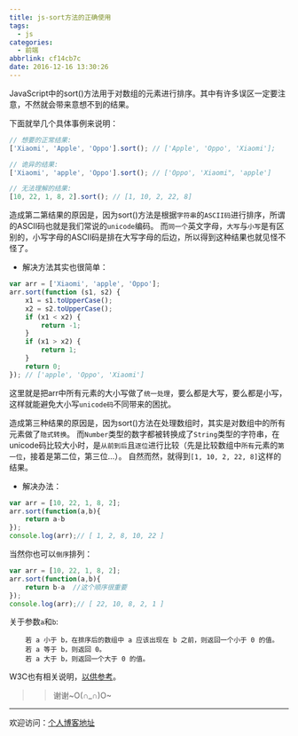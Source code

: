 ```yaml
---
title: js-sort方法的正确使用
tags:
  - js
categories:
  - 前端
abbrlink: cf14cb7c
date: 2016-12-16 13:30:26
---
```

JavaScript中的sort()方法用于对数组的元素进行排序。其中有许多误区一定要注意，不然就会带来意想不到的结果。
<!--more-->
下面就举几个具体事例来说明：
```Javascript
// 想要的正常结果:
['Xiaomi', 'Apple', 'Oppo'].sort(); // ['Apple', 'Oppo', 'Xiaomi'];

// 诡异的结果:
['Xiaomi', 'apple', 'Oppo'].sort(); // ['Oppo', 'Xiaomi", 'apple']

// 无法理解的结果:
[10, 22, 1, 8, 2].sort(); // [1, 10, 2, 22, 8]
```
造成第二第结果的原因是，因为sort()方法是根据`字符串`的`ASCII码`进行排序，所谓的ASCII码也就是我们常说的`unicode`编码。
而`同一个`英文字母，`大写`与`小写`是有区别的，小写字母的ASCII码是排在大写字母的后边，所以得到这种结果也就见怪不怪了。
* 解决方法其实也很简单：
```Javascript
var arr = ['Xiaomi', 'apple', 'Oppo'];
arr.sort(function (s1, s2) {
    x1 = s1.toUpperCase();
    x2 = s2.toUpperCase();
    if (x1 < x2) {
        return -1;
    }
    if (x1 > x2) {
        return 1;
    }
    return 0;
}); // ['apple', 'Oppo', 'Xiaomi']
```
这里就是把arr中所有元素的大小写做了`统一处理`，要么都是大写，要么都是小写，这样就能避免大小写`unicode码`不同带来的困扰。

造成第三种结果的原因是，因为sort()方法在处理数组时，其实是对数组中的所有元素做了`隐式转换`。
而`Number`类型的数字都被转换成了`String`类型的字符串，在unicode码比较大小时，是`从前到后`且`逐位`进行比较（先是比较数组中`所有`元素的`第一位`，接着是第二位，第三位...）。
自然而然，就得到`[1, 10, 2, 22, 8]`这样的结果。
* 解决办法：
```Javascript
var arr = [10, 22, 1, 8, 2];
arr.sort(function(a,b){
    return a-b
});
console.log(arr);// [ 1, 2, 8, 10, 22 ]
```
当然你也可以`倒序`排列：
```Javascript
var arr = [10, 22, 1, 8, 2];
arr.sort(function(a,b){
    return b-a  //这个顺序很重要
});
console.log(arr);// [ 22, 10, 8, 2, 1 ]
```
关于参数`a`和`b`:

        若 a 小于 b，在排序后的数组中 a 应该出现在 b 之前，则返回一个小于 0 的值。
        若 a 等于 b，则返回 0。
        若 a 大于 b，则返回一个大于 0 的值。
W3C也有相关说明，[以供参考](http://www.w3school.com.cn/jsref/jsref_sort.asp "sort方法")。
>> 谢谢~O(∩_∩)O~

---

欢迎访问：[个人博客地址](//tiven.cn/p/cf14cb7c/ "天問博客")


